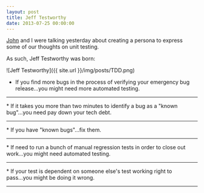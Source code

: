 ```yaml
---
layout: post
title: Jeff Testworthy
date: 2013-07-25 00:00:00
---
```


[John](https://johngrekso.wordpress.com/) and I were talking yesterday about creating a persona to express some of our thoughts on unit testing. 

As such, Jeff Testworthy was born:

![Jeff Testworthy]({{ site.url }}/img/posts/TDD.png)

* If you find more bugs in the process of verifying your emergency bug release...you might need more automated testing.
<hr/>
* If it takes you more than two minutes to identify a bug as a "known bug"...you need pay down your tech debt.
<hr/>
* If you have "known bugs"...fix them.
<hr/>
* If need to run a bunch of manual regression tests in order to close out work...you might need automated testing.
<hr/>
* If your test is dependent on someone else's test working right to pass...you might be doing it wrong.
<hr/>
